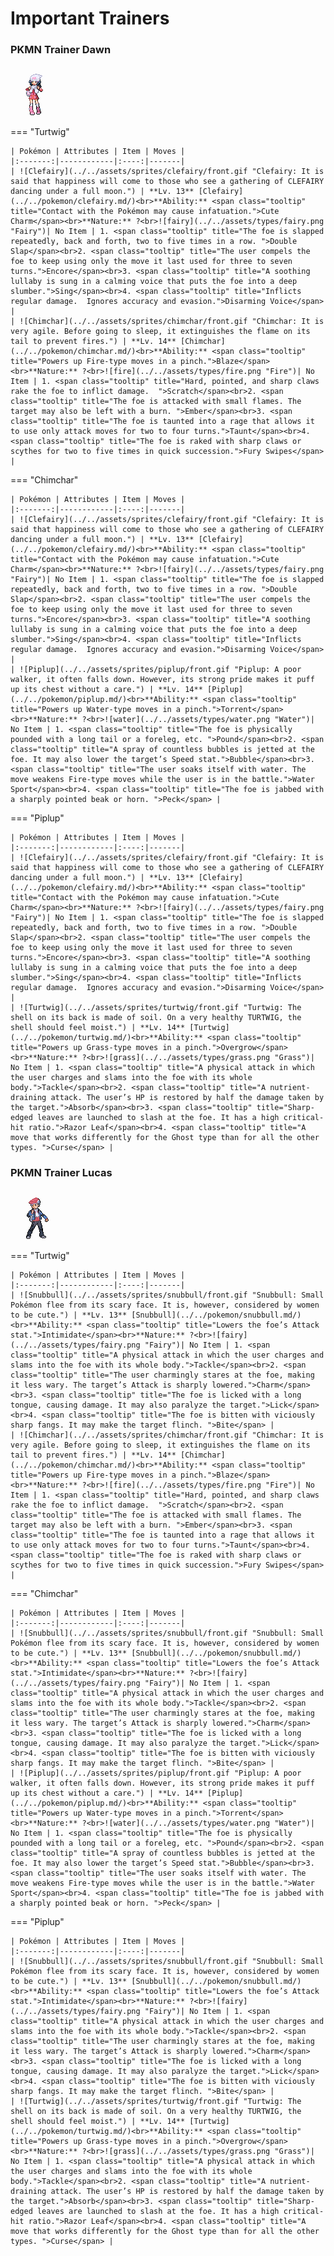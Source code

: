 # Important Trainers

### PKMN Trainer Dawn

![PKMN Trainer Dawn](../../assets/important_trainers/dawn.png "PKMN Trainer Dawn")

=== "Turtwig"

	| Pokémon | Attributes | Item | Moves |
	|:-------:|------------|:----:|-------|
	| ![Clefairy](../../assets/sprites/clefairy/front.gif "Clefairy: It is said that happiness will come to those who see a gathering of CLEFAIRY dancing under a full moon.") | **Lv. 13** [Clefairy](../../pokemon/clefairy.md/)<br>**Ability:** <span class="tooltip" title="Contact with the Pokémon may cause infatuation.">Cute Charm</span><br>**Nature:** ?<br>![fairy](../../assets/types/fairy.png "Fairy")| No Item | 1. <span class="tooltip" title="The foe is slapped repeatedly, back and forth, two to five times in a row. ">Double Slap</span><br>2. <span class="tooltip" title="The user compels the foe to keep using only the move it last used for three to seven turns.">Encore</span><br>3. <span class="tooltip" title="A soothing lullaby is sung in a calming voice that puts the foe into a deep slumber.">Sing</span><br>4. <span class="tooltip" title="Inflicts regular damage.  Ignores accuracy and evasion.">Disarming Voice</span> |
	| ![Chimchar](../../assets/sprites/chimchar/front.gif "Chimchar: It is very agile. Before going to sleep, it extinguishes the flame on its tail to prevent fires.") | **Lv. 14** [Chimchar](../../pokemon/chimchar.md/)<br>**Ability:** <span class="tooltip" title="Powers up Fire-type moves in a pinch.">Blaze</span><br>**Nature:** ?<br>![fire](../../assets/types/fire.png "Fire")| No Item | 1. <span class="tooltip" title="Hard, pointed, and sharp claws rake the foe to inflict damage.  ">Scratch</span><br>2. <span class="tooltip" title="The foe is attacked with small flames. The target may also be left with a burn. ">Ember</span><br>3. <span class="tooltip" title="The foe is taunted into a rage that allows it to use only attack moves for two to four turns.">Taunt</span><br>4. <span class="tooltip" title="The foe is raked with sharp claws or scythes for two to five times in quick succession.">Fury Swipes</span> |
	
=== "Chimchar"

	| Pokémon | Attributes | Item | Moves |
	|:-------:|------------|:----:|-------|
	| ![Clefairy](../../assets/sprites/clefairy/front.gif "Clefairy: It is said that happiness will come to those who see a gathering of CLEFAIRY dancing under a full moon.") | **Lv. 13** [Clefairy](../../pokemon/clefairy.md/)<br>**Ability:** <span class="tooltip" title="Contact with the Pokémon may cause infatuation.">Cute Charm</span><br>**Nature:** ?<br>![fairy](../../assets/types/fairy.png "Fairy")| No Item | 1. <span class="tooltip" title="The foe is slapped repeatedly, back and forth, two to five times in a row. ">Double Slap</span><br>2. <span class="tooltip" title="The user compels the foe to keep using only the move it last used for three to seven turns.">Encore</span><br>3. <span class="tooltip" title="A soothing lullaby is sung in a calming voice that puts the foe into a deep slumber.">Sing</span><br>4. <span class="tooltip" title="Inflicts regular damage.  Ignores accuracy and evasion.">Disarming Voice</span> |
	| ![Piplup](../../assets/sprites/piplup/front.gif "Piplup: A poor walker, it often falls down. However, its strong pride makes it puff up its chest without a care.") | **Lv. 14** [Piplup](../../pokemon/piplup.md/)<br>**Ability:** <span class="tooltip" title="Powers up Water-type moves in a pinch.">Torrent</span><br>**Nature:** ?<br>![water](../../assets/types/water.png "Water")| No Item | 1. <span class="tooltip" title="The foe is physically pounded with a long tail or a foreleg, etc. ">Pound</span><br>2. <span class="tooltip" title="A spray of countless bubbles is jetted at the foe. It may also lower the target’s Speed stat.">Bubble</span><br>3. <span class="tooltip" title="The user soaks itself with water. The move weakens Fire-type moves while the user is in the battle.">Water Sport</span><br>4. <span class="tooltip" title="The foe is jabbed with a sharply pointed beak or horn. ">Peck</span> |
	
=== "Piplup"

	| Pokémon | Attributes | Item | Moves |
	|:-------:|------------|:----:|-------|
	| ![Clefairy](../../assets/sprites/clefairy/front.gif "Clefairy: It is said that happiness will come to those who see a gathering of CLEFAIRY dancing under a full moon.") | **Lv. 13** [Clefairy](../../pokemon/clefairy.md/)<br>**Ability:** <span class="tooltip" title="Contact with the Pokémon may cause infatuation.">Cute Charm</span><br>**Nature:** ?<br>![fairy](../../assets/types/fairy.png "Fairy")| No Item | 1. <span class="tooltip" title="The foe is slapped repeatedly, back and forth, two to five times in a row. ">Double Slap</span><br>2. <span class="tooltip" title="The user compels the foe to keep using only the move it last used for three to seven turns.">Encore</span><br>3. <span class="tooltip" title="A soothing lullaby is sung in a calming voice that puts the foe into a deep slumber.">Sing</span><br>4. <span class="tooltip" title="Inflicts regular damage.  Ignores accuracy and evasion.">Disarming Voice</span> |
	| ![Turtwig](../../assets/sprites/turtwig/front.gif "Turtwig: The shell on its back is made of soil. On a very healthy TURTWIG, the shell should feel moist.") | **Lv. 14** [Turtwig](../../pokemon/turtwig.md/)<br>**Ability:** <span class="tooltip" title="Powers up Grass-type moves in a pinch.">Overgrow</span><br>**Nature:** ?<br>![grass](../../assets/types/grass.png "Grass")| No Item | 1. <span class="tooltip" title="A physical attack in which the user charges and slams into the foe with its whole body.">Tackle</span><br>2. <span class="tooltip" title="A nutrient-draining attack. The user’s HP is restored by half the damage taken by the target.">Absorb</span><br>3. <span class="tooltip" title="Sharp-edged leaves are launched to slash at the foe. It has a high critical-hit ratio.">Razor Leaf</span><br>4. <span class="tooltip" title="A move that works differently for the Ghost type than for all the other types. ">Curse</span> |
	
### PKMN Trainer Lucas

![PKMN Trainer Lucas](../../assets/important_trainers/lucas.png "PKMN Trainer Lucas")

=== "Turtwig"

	| Pokémon | Attributes | Item | Moves |
	|:-------:|------------|:----:|-------|
	| ![Snubbull](../../assets/sprites/snubbull/front.gif "Snubbull: Small Pokémon flee from its scary face. It is, however, considered by women to be cute.") | **Lv. 13** [Snubbull](../../pokemon/snubbull.md/)<br>**Ability:** <span class="tooltip" title="Lowers the foe’s Attack stat.">Intimidate</span><br>**Nature:** ?<br>![fairy](../../assets/types/fairy.png "Fairy")| No Item | 1. <span class="tooltip" title="A physical attack in which the user charges and slams into the foe with its whole body.">Tackle</span><br>2. <span class="tooltip" title="The user charmingly stares at the foe, making it less wary. The target’s Attack is sharply lowered.">Charm</span><br>3. <span class="tooltip" title="The foe is licked with a long tongue, causing damage. It may also paralyze the target.">Lick</span><br>4. <span class="tooltip" title="The foe is bitten with viciously sharp fangs. It may make the target flinch. ">Bite</span> |
	| ![Chimchar](../../assets/sprites/chimchar/front.gif "Chimchar: It is very agile. Before going to sleep, it extinguishes the flame on its tail to prevent fires.") | **Lv. 14** [Chimchar](../../pokemon/chimchar.md/)<br>**Ability:** <span class="tooltip" title="Powers up Fire-type moves in a pinch.">Blaze</span><br>**Nature:** ?<br>![fire](../../assets/types/fire.png "Fire")| No Item | 1. <span class="tooltip" title="Hard, pointed, and sharp claws rake the foe to inflict damage.  ">Scratch</span><br>2. <span class="tooltip" title="The foe is attacked with small flames. The target may also be left with a burn. ">Ember</span><br>3. <span class="tooltip" title="The foe is taunted into a rage that allows it to use only attack moves for two to four turns.">Taunt</span><br>4. <span class="tooltip" title="The foe is raked with sharp claws or scythes for two to five times in quick succession.">Fury Swipes</span> |
	
=== "Chimchar"

	| Pokémon | Attributes | Item | Moves |
	|:-------:|------------|:----:|-------|
	| ![Snubbull](../../assets/sprites/snubbull/front.gif "Snubbull: Small Pokémon flee from its scary face. It is, however, considered by women to be cute.") | **Lv. 13** [Snubbull](../../pokemon/snubbull.md/)<br>**Ability:** <span class="tooltip" title="Lowers the foe’s Attack stat.">Intimidate</span><br>**Nature:** ?<br>![fairy](../../assets/types/fairy.png "Fairy")| No Item | 1. <span class="tooltip" title="A physical attack in which the user charges and slams into the foe with its whole body.">Tackle</span><br>2. <span class="tooltip" title="The user charmingly stares at the foe, making it less wary. The target’s Attack is sharply lowered.">Charm</span><br>3. <span class="tooltip" title="The foe is licked with a long tongue, causing damage. It may also paralyze the target.">Lick</span><br>4. <span class="tooltip" title="The foe is bitten with viciously sharp fangs. It may make the target flinch. ">Bite</span> |
	| ![Piplup](../../assets/sprites/piplup/front.gif "Piplup: A poor walker, it often falls down. However, its strong pride makes it puff up its chest without a care.") | **Lv. 14** [Piplup](../../pokemon/piplup.md/)<br>**Ability:** <span class="tooltip" title="Powers up Water-type moves in a pinch.">Torrent</span><br>**Nature:** ?<br>![water](../../assets/types/water.png "Water")| No Item | 1. <span class="tooltip" title="The foe is physically pounded with a long tail or a foreleg, etc. ">Pound</span><br>2. <span class="tooltip" title="A spray of countless bubbles is jetted at the foe. It may also lower the target’s Speed stat.">Bubble</span><br>3. <span class="tooltip" title="The user soaks itself with water. The move weakens Fire-type moves while the user is in the battle.">Water Sport</span><br>4. <span class="tooltip" title="The foe is jabbed with a sharply pointed beak or horn. ">Peck</span> |
	
=== "Piplup"

	| Pokémon | Attributes | Item | Moves |
	|:-------:|------------|:----:|-------|
	| ![Snubbull](../../assets/sprites/snubbull/front.gif "Snubbull: Small Pokémon flee from its scary face. It is, however, considered by women to be cute.") | **Lv. 13** [Snubbull](../../pokemon/snubbull.md/)<br>**Ability:** <span class="tooltip" title="Lowers the foe’s Attack stat.">Intimidate</span><br>**Nature:** ?<br>![fairy](../../assets/types/fairy.png "Fairy")| No Item | 1. <span class="tooltip" title="A physical attack in which the user charges and slams into the foe with its whole body.">Tackle</span><br>2. <span class="tooltip" title="The user charmingly stares at the foe, making it less wary. The target’s Attack is sharply lowered.">Charm</span><br>3. <span class="tooltip" title="The foe is licked with a long tongue, causing damage. It may also paralyze the target.">Lick</span><br>4. <span class="tooltip" title="The foe is bitten with viciously sharp fangs. It may make the target flinch. ">Bite</span> |
	| ![Turtwig](../../assets/sprites/turtwig/front.gif "Turtwig: The shell on its back is made of soil. On a very healthy TURTWIG, the shell should feel moist.") | **Lv. 14** [Turtwig](../../pokemon/turtwig.md/)<br>**Ability:** <span class="tooltip" title="Powers up Grass-type moves in a pinch.">Overgrow</span><br>**Nature:** ?<br>![grass](../../assets/types/grass.png "Grass")| No Item | 1. <span class="tooltip" title="A physical attack in which the user charges and slams into the foe with its whole body.">Tackle</span><br>2. <span class="tooltip" title="A nutrient-draining attack. The user’s HP is restored by half the damage taken by the target.">Absorb</span><br>3. <span class="tooltip" title="Sharp-edged leaves are launched to slash at the foe. It has a high critical-hit ratio.">Razor Leaf</span><br>4. <span class="tooltip" title="A move that works differently for the Ghost type than for all the other types. ">Curse</span> |
	
